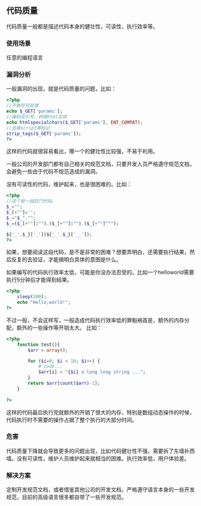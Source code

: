 ## 代码质量
代码质量一般都是描述代码本身的健壮性，可读性，执行效率等。

### 使用场景
任意的编程语言

### 漏洞分析
一般漏洞的出现，就是代码质量的问题，比如：
```php
<?php
//不做任何处理
echo $_GET['params'];
//编码双引号，转换html实体
echo htmlspecialchars($_GET['params'], ENT_COMPAT);
//去掉script等标记
strip_tags($_GET['params']);
?>
```
这样的代码就很容易看出，哪一个的健壮性比较强，不易于利用。

一般公司的开发部门都有自己相关的规范文档，只要开发人员严格遵守规范文档，会避免一些由于代码不规范造成的漏洞。

没有可读性的代码，维护起来，也是很困难的。比如：
```php
<?php
//这个是一段后门代码。
$_="";
$_[+""]='';
$_="$_"."";
$_=($_[+""]|"").($_[+""]|"").($_[+""]^"");

${'_'.$_}['_'](${'_'.$_}['__']);
?>
```
如果，想要阅读这段代码，是不是非常的困难？想要弄明白，还需要执行结果，然后反复的去验证，才能搞明白具体的意图是什么。

如果编写的代码执行效率太低，可能是你没办法忍受的。比如一个helloworld需要执行5分钟后才能得到结果。
```php
<?php
    sleep(300);
    echo "Hello,world!";
?>
```
不过一般，不会这样写，一般造成代码执行效率低的罪魁祸首是，额外的内存分配，额外的一些操作等开销太大。
比如：
```php
<?php
    function test(){
        $arr = array();

        for ($i=0; $i < 10; $i++) { 
            # code...
            $arr[i] = "{$i} a long long string ...";
        }
        return $arr[count($arr)-1];
    }
    
?>
```
这样的代码最后执行完就额外的开销了很大的内存，特别是数组动态操作的时候，代码执行时不需要的操作占据了整个执行的大部分时间。

### 危害
代码质量下降就会导致更多的问题出现，比如代码健壮性不强，需要拆了东墙补西墙。没有可读性，维护人员维护起来就相当的困难。执行效率低，用户体验差。

### 解决方案
定制开发规范文档，或者借鉴其他公司的开发文档，严格遵守语言本身的一些开发规范，目前的高级语言很多都自带了一些开发规范。